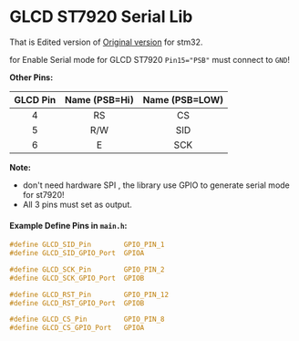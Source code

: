 # GLCD ST7920 Serial Lib

That is Edited version of  [Original version](https://controllerstech.com/glcd-128x64-st7920-interfacing-with-stm32/) for stm32.

for Enable Serial mode for GLCD ST7920 `Pin15="PSB"` must connect to `GND`!

**Other Pins:**

| GLCD Pin | Name (PSB=Hi) | Name (PSB=LOW) |
| :------: | :-----------: | :------------: |
|    4     |      RS       |       CS       |
|    5     |      R/W      |      SID       |
|    6     |       E       |      SCK       |

**Note:**
- don't need hardware SPI , the library use GPIO to generate serial mode for st7920!
- All 3 pins must set as output.

#### Example Define Pins in `main.h`:
```c
#define GLCD_SID_Pin 		GPIO_PIN_1
#define GLCD_SID_GPIO_Port 	GPIOA

#define GLCD_SCK_Pin 		GPIO_PIN_2
#define GLCD_SCK_GPIO_Port 	GPIOB

#define GLCD_RST_Pin 		GPIO_PIN_12
#define GLCD_RST_GPIO_Port 	GPIOB

#define GLCD_CS_Pin 		GPIO_PIN_8
#define GLCD_CS_GPIO_Port 	GPIOA
```

